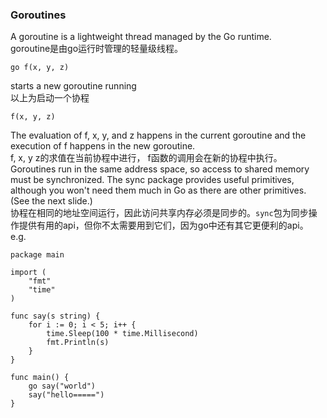 ### Goroutines
A goroutine is a lightweight thread managed by the Go runtime.  
goroutine是由go运行时管理的轻量级线程。  
```
go f(x, y, z)
```
starts a new goroutine running  
以上为启动一个协程
```
f(x, y, z)
```
The evaluation of f, x, y, and z happens in the current goroutine and the execution of f happens in the new goroutine.   
f, x, y z的求值在当前协程中进行， f函数的调用会在新的协程中执行。   
Goroutines run in the same address space, so access to shared memory must be synchronized. The sync package provides useful primitives, although you won't need them much in Go as there are other primitives. (See the next slide.)   
协程在相同的地址空间运行，因此访问共享内存必须是同步的。`sync`包为同步操作提供有用的api，但你不太需要用到它们，因为go中还有其它更便利的api。
e.g. 
```golang
package main

import (
	"fmt"
	"time"
)

func say(s string) {
	for i := 0; i < 5; i++ {
		time.Sleep(100 * time.Millisecond)
		fmt.Println(s)
	}
}

func main() {
	go say("world")
	say("hello=====")
}
```
